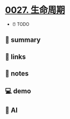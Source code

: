 # [0027. 生命周期](https://github.com/Tdahuyou/react/tree/main/0027.%20%E7%94%9F%E5%91%BD%E5%91%A8%E6%9C%9F)

- ⏰ TODO

## 📝 summary



## 🔗 links





## 📒 notes





## 💻 demo





## 🤖 AI




